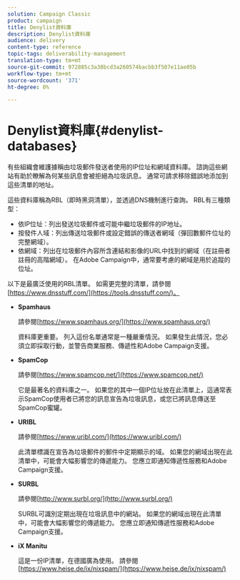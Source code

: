 ```yaml
---
solution: Campaign Classic
product: campaign
title: Denylist資料庫
description: Denylist資料庫
audience: delivery
content-type: reference
topic-tags: deliverability-management
translation-type: tm+mt
source-git-commit: 972885c3a38bcd3a260574bacbb3f507e11ae05b
workflow-type: tm+mt
source-wordcount: '371'
ht-degree: 0%

---
```



# Denylist資料庫{#denylist-databases}

有些組織會維護據稱由垃圾郵件發送者使用的IP位址和網域資料庫。 諮詢這些網站有助於瞭解為何某些訊息會被拒絕為垃圾訊息。 通常可請求移除錯誤地添加到這些清單的地址。

這些資料庫稱為RBL（即時黑洞清單），並透過DNS機制進行查詢。 RBL有三種類型：

* 依IP位址：列出發送垃圾郵件或可能中繼垃圾郵件的IP地址。
* 按發件人域：列出傳送垃圾郵件或設定錯誤的傳送者網域（彈回數郵件位址的完整網域）。
* 依網域：列出在垃圾郵件內容所含連結和影像的URL中找到的網域（在註冊者註冊的高階網域）。 在Adobe Campaign中，通常要考慮的網域是用於追蹤的位址。

以下是最廣泛使用的RBL清單。 如需更完整的清單，請參閱[https://www.dnsstuff.com/](https://tools.dnsstuff.com/)。

* **Spamhaus**

   請參閱[https://www.spamhaus.org/](https://www.spamhaus.org/)

   資料庫更重要。 列入這份名單通常是一種嚴重情況。 如果發生此情況，您必須立即採取行動，並警告商業服務、傳遞性和Adobe Campaign支援。

* **SpamCop**

   請參閱[https://www.spamcop.net/](https://www.spamcop.net/)

   它是最著名的資料庫之一。 如果您的其中一個IP位址放在此清單上，這通常表示SpamCop使用者已將您的訊息宣告為垃圾訊息，或您已將訊息傳送至SpamCop蜜罐。

* **URIBL**

   請參閱[https://www.uribl.com/](https://www.uribl.com/)

   此清單標識在宣告為垃圾郵件的郵件中定期顯示的域。 如果您的網域出現在此清單中，可能會大幅影響您的傳遞能力。 您應立即通知傳遞性服務和Adobe Campaign支援。

* **SURBL**

   請參閱[http://www.surbl.org/](http://www.surbl.org/)

   SURBL可識別定期出現在垃圾訊息中的網站。 如果您的網域出現在此清單中，可能會大幅影響您的傳遞能力。 您應立即通知傳遞性服務和Adobe Campaign支援。

* **iX Manitu**

   這是一份IP清單，在德國廣為使用。 請參閱[https://www.heise.de/ix/nixspam/](https://www.heise.de/ix/nixspam/)

<!--* SORBS

  [https://www.nl.sorbs.net](https://www.nl.sorbs.net) compiles a list of IP addresses that are reputed to be dynamic IP address (i.e. attributed temporarily to ISP subscribers) or "open relay" addresses. Certain domains check whether the IP address of a sender is not listed on this site before accepting email. Checking the IP addresses on this site can prove useful.-->